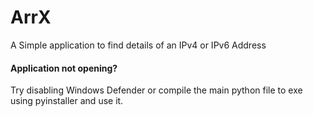 # ArrX
A Simple application to find details of an IPv4 or IPv6 Address
#### Application not opening?
Try disabling Windows Defender or compile the main python file to exe using pyinstaller and use it.
